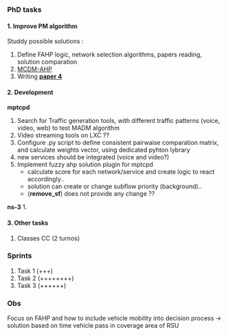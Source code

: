 
### PhD tasks 

#### 1. Improve PM algorithm 

Studdy possible solutions : 	
1. Define FAHP logic, network selection algorithms, papers reading, solution comparation  
2. [MCDM-AHP](https://github.com/vandit86/aesi-phd/issues/34)  
3. Writing **[paper 4](https://docs.google.com/document/d/1mFZpZ3p3tSh_LPt7hqiq2izenE61Lz8Hmpi8ZL4zCyI/edit#heading=h.k2pg3nxayr3t)**  

#### 2. Development

**mptcpd**

 1. Search for Traffic generation tools, with different traffic patterns (voice, video, web) to test MADM algorithm
 2. Video streaming tools on LXC ??   
 3. Configure .py script to define consistent pairwaise comparation matrix, and calculate weights vector, using dedicated pyhton lybrary 
 4. new services should be integrated (voice and video?) 
 5. Implement fuzzy ahp solution plugin for mptcpd    
    - calculate score for each network/service and create logic to react accordingly.. 
    - solution can create or change subflow priority (background).. 
    - (**remove_sf**) does not provide any change ??
     
**ns-3**
  1.

#### 3. Other tasks

  1. Classes CC (2 turnos)

### Sprints

1. Task 1 (+++)  
2. Task 2 (++++++++)
3. Task 3 (++++++) 


### Obs
Focus on FAHP and how to include vehicle mobility into decision process -> solution based on time vehicle pass in coverage area of RSU 
